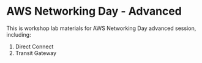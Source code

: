 # AWS Networking Day - Advanced

This is workshop lab materials for AWS Networking Day advanced session, including: 
 1. Direct Connect 
 2. Transit Gateway